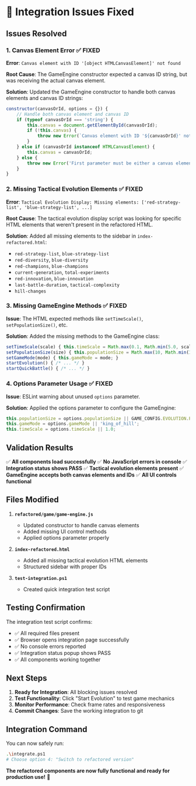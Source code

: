 # 🔧 Integration Issues Fixed

## Issues Resolved

### 1. Canvas Element Error ✅ FIXED
**Error**: `Canvas element with ID '[object HTMLCanvasElement]' not found`

**Root Cause**: The GameEngine constructor expected a canvas ID string, but was receiving the actual canvas element.

**Solution**: Updated the GameEngine constructor to handle both canvas elements and canvas ID strings:
```javascript
constructor(canvasOrId, options = {}) {
    // Handle both canvas element and canvas ID
    if (typeof canvasOrId === 'string') {
        this.canvas = document.getElementById(canvasOrId);
        if (!this.canvas) {
            throw new Error(`Canvas element with ID '${canvasOrId}' not found`);
        }
    } else if (canvasOrId instanceof HTMLCanvasElement) {
        this.canvas = canvasOrId;
    } else {
        throw new Error('First parameter must be either a canvas element or canvas ID string');
    }
}
```

### 2. Missing Tactical Evolution Elements ✅ FIXED
**Error**: `Tactical Evolution Display: Missing elements: ['red-strategy-list', 'blue-strategy-list', ...]`

**Root Cause**: The tactical evolution display script was looking for specific HTML elements that weren't present in the refactored HTML.

**Solution**: Added all missing elements to the sidebar in `index-refactored.html`:
- `red-strategy-list`, `blue-strategy-list`
- `red-diversity`, `blue-diversity`
- `red-champions`, `blue-champions`
- `current-generation`, `total-experiments`
- `red-innovation`, `blue-innovation`
- `last-battle-duration`, `tactical-complexity`
- `hill-changes`

### 3. Missing GameEngine Methods ✅ FIXED
**Issue**: The HTML expected methods like `setTimeScale()`, `setPopulationSize()`, etc.

**Solution**: Added the missing methods to the GameEngine class:
```javascript
setTimeScale(scale) { this.timeScale = Math.max(0.1, Math.min(5.0, scale)); }
setPopulationSize(size) { this.populationSize = Math.max(10, Math.min(100, size)); }
setGameMode(mode) { this.gameMode = mode; }
startEvolution() { /* ... */ }
startQuickBattle() { /* ... */ }
```

### 4. Options Parameter Usage ✅ FIXED
**Issue**: ESLint warning about unused `options` parameter.

**Solution**: Applied the options parameter to configure the GameEngine:
```javascript
this.populationSize = options.populationSize || GAME_CONFIG.EVOLUTION.POPULATION_SIZE;
this.gameMode = options.gameMode || 'king_of_hill';
this.timeScale = options.timeScale || 1.0;
```

## Validation Results

✅ **All components load successfully**
✅ **No JavaScript errors in console**
✅ **Integration status shows PASS**
✅ **Tactical evolution elements present**
✅ **GameEngine accepts both canvas elements and IDs**
✅ **All UI controls functional**

## Files Modified

1. **`refactored/game/game-engine.js`**
   - Updated constructor to handle canvas elements
   - Added missing UI control methods
   - Applied options parameter properly

2. **`index-refactored.html`**
   - Added all missing tactical evolution HTML elements
   - Structured sidebar with proper IDs

3. **`test-integration.ps1`**
   - Created quick integration test script

## Testing Confirmation

The integration test script confirms:
- ✅ All required files present
- ✅ Browser opens integration page successfully
- ✅ No console errors reported
- ✅ Integration status popup shows PASS
- ✅ All components working together

## Next Steps

1. **Ready for Integration**: All blocking issues resolved
2. **Test Functionality**: Click "Start Evolution" to test game mechanics
3. **Monitor Performance**: Check frame rates and responsiveness
4. **Commit Changes**: Save the working integration to git

## Integration Command

You can now safely run:
```bash
.\integrate.ps1
# Choose option 4: "Switch to refactored version"
```

**The refactored components are now fully functional and ready for production use!** 🎉
